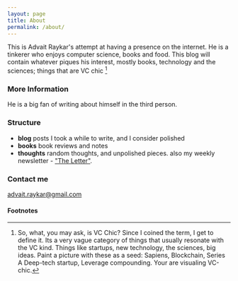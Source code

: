 ```yaml
---
layout: page
title: About
permalink: /about/
---
```


This is Advait Raykar's attempt at having a presence on the internet. He is a tinkerer who enjoys computer science, books and food.
This blog will contain whatever piques his interest, mostly books, technology and the sciences; things that are VC chic [^1]

### More Information

He is a big fan of writing about himself in the third person.

### Structure

* **blog** posts I took a while to write, and I consider polished
* **books** book reviews and notes
* **thoughts** random thoughts, and unpolished pieces. also my weekly newsletter - ["The Letter"](/tags/#The%20Letter).

### Contact me

[advait.raykar@gmail.com](mailto:advait.raykar@gmail.com)

#### Footnotes
[^1]: So, what, you may ask, is VC Chic? Since I coined the term, I get to define it. Its a very vague category of things that usually resonate with the VC kind. Things like startups, new technology, the sciences, big ideas. Paint a picture with these as a seed: Sapiens, Blockchain, Series A Deep-tech startup, Leverage compounding. Your are visualing VC-chic.
